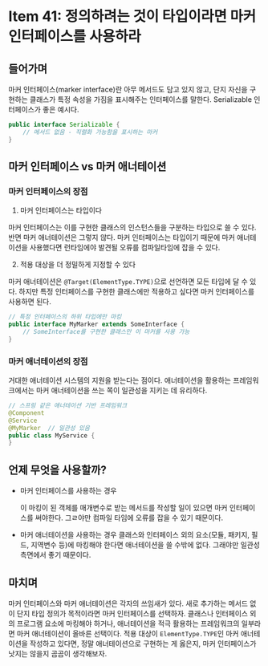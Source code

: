 # Item 41: 정의하려는 것이 타입이라면 마커 인터페이스를 사용하라

## 들어가며

마커 인터페이스(marker interface)란 아무 메서드도 담고 있지 않고, 단지 자신을 구현하는 클래스가 특정 속성을 가짐을 표시해주는 인터페이스를 말한다. Serializable 인터페이스가 좋은 예시다.

```java
public interface Serializable {
    // 메서드 없음 - 직렬화 가능함을 표시하는 마커
}
```

## 마커 인터페이스 vs 마커 애너테이션

### 마커 인터페이스의 장점

1. 마커 인터페이스는 타입이다

마커 인터페이스는 이를 구현한 클래스의 인스턴스들을 구분하는 타입으로 쓸 수 있다. 반면 마커 애너테이션은 그렇지 않다. 마커 인터페이스는 타입이기 때문에 마커 애너테이션을 사용했다면 런타임에야 발견될 오류를 컴파일타임에 잡을 수 있다.

2. 적용 대상을 더 정밀하게 지정할 수 있다

마커 애너테이션은 `@Target(ElementType.TYPE)`으로 선언하면 모든 타입에 달 수 있다. 하지만 특정 인터페이스를 구현한 클래스에만 적용하고 싶다면 마커 인터페이스를 사용하면 된다.

```java
// 특정 인터페이스의 하위 타입에만 마킹
public interface MyMarker extends SomeInterface {
    // SomeInterface를 구현한 클래스만 이 마커를 사용 가능
}
```

### 마커 애너테이션의 장점

거대한 애너테이션 시스템의 지원을 받는다는 점이다. 애너테이션을 활용하는 프레임워크에서는 마커 애너테이션을 쓰는 쪽이 일관성을 지키는 데 유리하다.

```java
// 스프링 같은 애너테이션 기반 프레임워크
@Component
@Service
@MyMarker  // 일관성 있음
public class MyService {
}
```

## 언제 무엇을 사용할까?

- 마커 인터페이스를 사용하는 경우

    이 마킹이 된 객체를 매개변수로 받는 메서드를 작성할 일이 있으면 마커 인터페이스를 써야한다. 그ㄹ야만 컴파일 타임에 오류를 잡을 수 있기 때문이다.

- 마커 애너테이션을 사용하는 경우
    클래스와 인터페이스 외의 요소(모듈, 패키지, 필드, 지역변수 등)에 마킹해야 한다면 애너테이션을 쓸 수밖에 없다. 그래야만 일관성 측면에서 좋기 때문이다.

## 마치며

마커 인터페이스와 마커 애너테이션은 각자의 쓰임새가 있다. 새로 추가하는 메서드 없이 단지 타입 정의가 목적이라면 마커 인터페이스를 선택하자. 클래스나 인터페이스 외의 프로그램 요소에 마킹해야 하거나, 애너테이션을 적극 활용하는 프레임워크의 일부라면 마커 애너테이션이 올바른 선택이다. 적용 대상이 `ElementType.TYPE`인 마커 애너테이션을 작성하고 있다면, 정말 애너테이션으로 구현하는 게 옳은지, 마커 인터페이스가 낫지는 않을지 곰곰이 생각해보자.